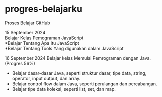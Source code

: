 # progres-belajarku
Proses Belajar GitHub

15 September 2024  
Belajar Kelas Pemograman JavaScript  
*Belajar Tentang Apa Itu JavaScript   
*Belajar Tentang Tools Yang digunakan dalam JavaScript  

16 September 2024
Belajar kelas Memulai Pemrograman dengan Java. (Progres 56%)
* Belajar dasar-dasar Java, seperti struktur dasar, tipe data, string, operator, input output, dan array.
* Belajar control flow dalam Java, seperti perulangan dan percabangan.
* Belajar tipe data koleksi, seperti list, set, dan map.
